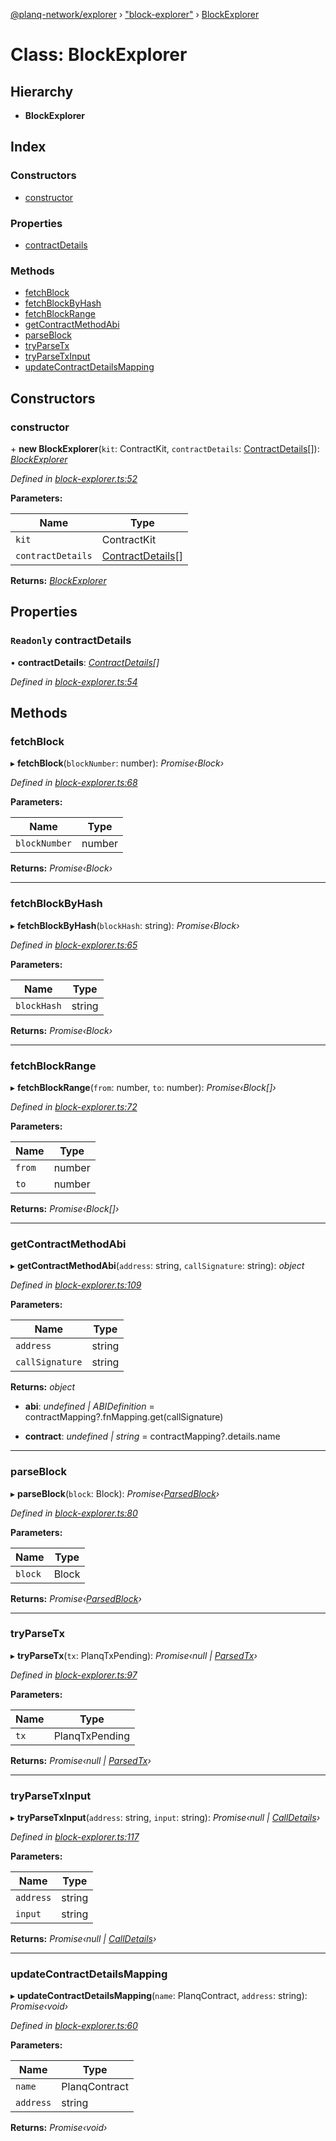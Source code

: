 [@planq-network/explorer](../README.md) › ["block-explorer"](../modules/_block_explorer_.md) › [BlockExplorer](_block_explorer_.blockexplorer.md)

# Class: BlockExplorer

## Hierarchy

* **BlockExplorer**

## Index

### Constructors

* [constructor](_block_explorer_.blockexplorer.md#constructor)

### Properties

* [contractDetails](_block_explorer_.blockexplorer.md#readonly-contractdetails)

### Methods

* [fetchBlock](_block_explorer_.blockexplorer.md#fetchblock)
* [fetchBlockByHash](_block_explorer_.blockexplorer.md#fetchblockbyhash)
* [fetchBlockRange](_block_explorer_.blockexplorer.md#fetchblockrange)
* [getContractMethodAbi](_block_explorer_.blockexplorer.md#getcontractmethodabi)
* [parseBlock](_block_explorer_.blockexplorer.md#parseblock)
* [tryParseTx](_block_explorer_.blockexplorer.md#tryparsetx)
* [tryParseTxInput](_block_explorer_.blockexplorer.md#tryparsetxinput)
* [updateContractDetailsMapping](_block_explorer_.blockexplorer.md#updatecontractdetailsmapping)

## Constructors

###  constructor

\+ **new BlockExplorer**(`kit`: ContractKit, `contractDetails`: [ContractDetails](../interfaces/_base_.contractdetails.md)[]): *[BlockExplorer](_block_explorer_.blockexplorer.md)*

*Defined in [block-explorer.ts:52](https://github.com/planq-network/planq-sdk/blob/master/packages/sdk/explorer/src/block-explorer.ts#L52)*

**Parameters:**

Name | Type |
------ | ------ |
`kit` | ContractKit |
`contractDetails` | [ContractDetails](../interfaces/_base_.contractdetails.md)[] |

**Returns:** *[BlockExplorer](_block_explorer_.blockexplorer.md)*

## Properties

### `Readonly` contractDetails

• **contractDetails**: *[ContractDetails](../interfaces/_base_.contractdetails.md)[]*

*Defined in [block-explorer.ts:54](https://github.com/planq-network/planq-sdk/blob/master/packages/sdk/explorer/src/block-explorer.ts#L54)*

## Methods

###  fetchBlock

▸ **fetchBlock**(`blockNumber`: number): *Promise‹Block›*

*Defined in [block-explorer.ts:68](https://github.com/planq-network/planq-sdk/blob/master/packages/sdk/explorer/src/block-explorer.ts#L68)*

**Parameters:**

Name | Type |
------ | ------ |
`blockNumber` | number |

**Returns:** *Promise‹Block›*

___

###  fetchBlockByHash

▸ **fetchBlockByHash**(`blockHash`: string): *Promise‹Block›*

*Defined in [block-explorer.ts:65](https://github.com/planq-network/planq-sdk/blob/master/packages/sdk/explorer/src/block-explorer.ts#L65)*

**Parameters:**

Name | Type |
------ | ------ |
`blockHash` | string |

**Returns:** *Promise‹Block›*

___

###  fetchBlockRange

▸ **fetchBlockRange**(`from`: number, `to`: number): *Promise‹Block[]›*

*Defined in [block-explorer.ts:72](https://github.com/planq-network/planq-sdk/blob/master/packages/sdk/explorer/src/block-explorer.ts#L72)*

**Parameters:**

Name | Type |
------ | ------ |
`from` | number |
`to` | number |

**Returns:** *Promise‹Block[]›*

___

###  getContractMethodAbi

▸ **getContractMethodAbi**(`address`: string, `callSignature`: string): *object*

*Defined in [block-explorer.ts:109](https://github.com/planq-network/planq-sdk/blob/master/packages/sdk/explorer/src/block-explorer.ts#L109)*

**Parameters:**

Name | Type |
------ | ------ |
`address` | string |
`callSignature` | string |

**Returns:** *object*

* **abi**: *undefined | ABIDefinition* = contractMapping?.fnMapping.get(callSignature)

* **contract**: *undefined | string* = contractMapping?.details.name

___

###  parseBlock

▸ **parseBlock**(`block`: Block): *Promise‹[ParsedBlock](../interfaces/_block_explorer_.parsedblock.md)›*

*Defined in [block-explorer.ts:80](https://github.com/planq-network/planq-sdk/blob/master/packages/sdk/explorer/src/block-explorer.ts#L80)*

**Parameters:**

Name | Type |
------ | ------ |
`block` | Block |

**Returns:** *Promise‹[ParsedBlock](../interfaces/_block_explorer_.parsedblock.md)›*

___

###  tryParseTx

▸ **tryParseTx**(`tx`: PlanqTxPending): *Promise‹null | [ParsedTx](../interfaces/_block_explorer_.parsedtx.md)›*

*Defined in [block-explorer.ts:97](https://github.com/planq-network/planq-sdk/blob/master/packages/sdk/explorer/src/block-explorer.ts#L97)*

**Parameters:**

Name | Type |
------ | ------ |
`tx` | PlanqTxPending |

**Returns:** *Promise‹null | [ParsedTx](../interfaces/_block_explorer_.parsedtx.md)›*

___

###  tryParseTxInput

▸ **tryParseTxInput**(`address`: string, `input`: string): *Promise‹null | [CallDetails](../interfaces/_block_explorer_.calldetails.md)›*

*Defined in [block-explorer.ts:117](https://github.com/planq-network/planq-sdk/blob/master/packages/sdk/explorer/src/block-explorer.ts#L117)*

**Parameters:**

Name | Type |
------ | ------ |
`address` | string |
`input` | string |

**Returns:** *Promise‹null | [CallDetails](../interfaces/_block_explorer_.calldetails.md)›*

___

###  updateContractDetailsMapping

▸ **updateContractDetailsMapping**(`name`: PlanqContract, `address`: string): *Promise‹void›*

*Defined in [block-explorer.ts:60](https://github.com/planq-network/planq-sdk/blob/master/packages/sdk/explorer/src/block-explorer.ts#L60)*

**Parameters:**

Name | Type |
------ | ------ |
`name` | PlanqContract |
`address` | string |

**Returns:** *Promise‹void›*
